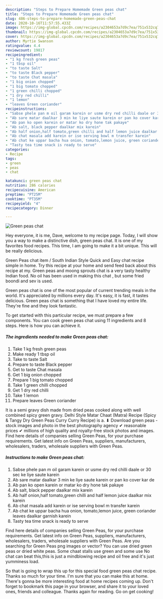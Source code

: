 ```yaml
---
description: "Steps to Prepare Homemade Green peas chat"
title: "Steps to Prepare Homemade Green peas chat"
slug: 486-steps-to-prepare-homemade-green-peas-chat
date: 2020-10-16T11:57:55.433Z
image: https://img-global.cpcdn.com/recipes/a2304653a7d9c7ea/751x532cq70/green-peas-chat-recipe-main-photo.jpg
thumbnail: https://img-global.cpcdn.com/recipes/a2304653a7d9c7ea/751x532cq70/green-peas-chat-recipe-main-photo.jpg
cover: https://img-global.cpcdn.com/recipes/a2304653a7d9c7ea/751x532cq70/green-peas-chat-recipe-main-photo.jpg
author: Myrtie Swanson
ratingvalue: 4.4
reviewcount: 19817
recipeingredient:
- "1 kg fresh green peas"
- "1 tbsp oil"
- "to taste Salt"
- "to taste Black pepper"
- "to taste Chat masala"
- "1 big onion chopped"
- "1 big tomato chopped"
- "1 green chilli chopped"
- "1 dry red chilli"
- "1 lemon"
- "leaves Green coriander"
recipeinstructions:
- "Sabse phele pan m oil garam karein or usme dry red chilli daale or 30 sec ke liye saute karein"
- "Ab sare matar daalkar 3 min ke liye saute karein or pan ko cover kar de"
- "Ab pan ko open karein or matar ko dry hone tak pakaye"
- "Ab salt, black pepper daalkar mix karein"
- "Ab half onion,half tomato,green chilli and half lemon juice daalkar mix karein"
- "Ab chat masala add karein or ise serving bowl m transfer karein"
- "Ab chat ke uppar bacha hua onion, tomato,lemon juice, green coriander leaves daalkar garnish karein"
- "Tasty tea time snack is ready to serve"
categories:
- Recipe
tags:
- green
- peas
- chat

katakunci: green peas chat 
nutrition: 286 calories
recipecuisine: American
preptime: "PT25M"
cooktime: "PT35M"
recipeyield: "4"
recipecategory: Dinner

---
```



![Green peas chat](https://img-global.cpcdn.com/recipes/a2304653a7d9c7ea/751x532cq70/green-peas-chat-recipe-main-photo.jpg)

Hey everyone, it is me, Dave, welcome to my recipe page. Today, I will show you a way to make a distinctive dish, green peas chat. It is one of my favorites food recipes. This time, I am going to make it a bit unique. This will be really delicious.

Green Peas chat item / South Indian Style Quick and Easy chat recipe simple in home. Try this recipe at your home and send feed back about this recipe at my. Green peas and moong sprouts chat is a very tasty healthy Indian food. No oil has been used in making this chat , but some fried boondi and sev is used.

Green peas chat is one of the most popular of current trending meals in the world. It's appreciated by millions every day. It's easy, it is fast, it tastes delicious. Green peas chat is something that I have loved my entire life. They're fine and they look fantastic.


To get started with this particular recipe, we must prepare a few components. You can cook green peas chat using 11 ingredients and 8 steps. Here is how you can achieve it.

<!--inarticleads1-->

##### The ingredients needed to make Green peas chat:

1. Take 1 kg fresh green peas
1. Make ready 1 tbsp oil
1. Take to taste Salt
1. Prepare to taste Black pepper
1. Get to taste Chat masala
1. Get 1 big onion chopped
1. Prepare 1 big tomato chopped
1. Take 1 green chilli chopped
1. Get 1 dry red chilli
1. Take 1 lemon
1. Prepare leaves Green coriander


It is a semi gravy dish made from dried peas cooked along with well combined spicy green gravy. Delhi Style Matar Chaat (Matra) Recipe (Spicy &amp; Tangy Dry Green Peas Curry Curry Recipe) is a. ⬇ Download green peas - stock images and photo in the best photography agency ✔ reasonable prices ✔ millions of high quality and royalty-free stock photos and images. Find here details of companies selling Green Peas, for your purchase requirements. Get latest info on Green Peas, suppliers, manufacturers, wholesalers, traders, wholesale suppliers with Green Peas. 

<!--inarticleads2-->

##### Instructions to make Green peas chat:

1. Sabse phele pan m oil garam karein or usme dry red chilli daale or 30 sec ke liye saute karein
1. Ab sare matar daalkar 3 min ke liye saute karein or pan ko cover kar de
1. Ab pan ko open karein or matar ko dry hone tak pakaye
1. Ab salt, black pepper daalkar mix karein
1. Ab half onion,half tomato,green chilli and half lemon juice daalkar mix karein
1. Ab chat masala add karein or ise serving bowl m transfer karein
1. Ab chat ke uppar bacha hua onion, tomato,lemon juice, green coriander leaves daalkar garnish karein
1. Tasty tea time snack is ready to serve


Find here details of companies selling Green Peas, for your purchase requirements. Get latest info on Green Peas, suppliers, manufacturers, wholesalers, traders, wholesale suppliers with Green Peas. Are you searching for Green Peas png images or vector? You can use dried green peas or dried white peas. Some chaat stalls use green and some use No chat can beat this,this is just a mindblowing recipe and oil free and it&#39;s just yumminess load. 

So that is going to wrap this up for this special food green peas chat recipe. Thanks so much for your time. I'm sure that you can make this at home. There's gonna be more interesting food at home recipes coming up. Don't forget to bookmark this page in your browser, and share it to your loved ones, friends and colleague. Thanks again for reading. Go on get cooking!
